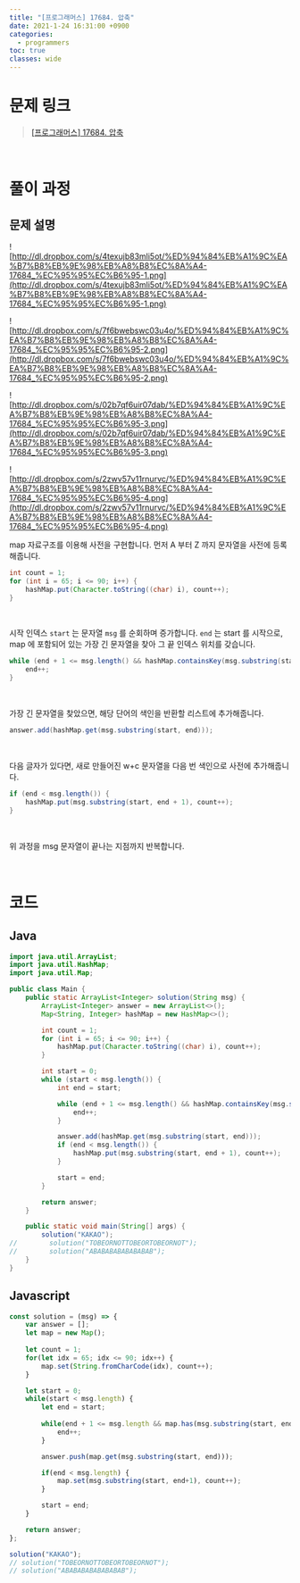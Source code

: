 ```yaml
---
title: "[프로그래머스] 17684. 압축"
date: 2021-1-24 16:31:00 +0900
categories:
  - programmers
toc: true
classes: wide
---
```


# 문제 링크

> [[프로그래머스] 17684. 압축](https://programmers.co.kr/learn/courses/30/lessons/17684)

<br>

# 풀이 과정

## 문제 설명

![http://dl.dropbox.com/s/4texujb83mli5ot/%ED%94%84%EB%A1%9C%EA%B7%B8%EB%9E%98%EB%A8%B8%EC%8A%A4-17684_%EC%95%95%EC%B6%95-1.png](http://dl.dropbox.com/s/4texujb83mli5ot/%ED%94%84%EB%A1%9C%EA%B7%B8%EB%9E%98%EB%A8%B8%EC%8A%A4-17684_%EC%95%95%EC%B6%95-1.png)

![http://dl.dropbox.com/s/7f6bwebswc03u4o/%ED%94%84%EB%A1%9C%EA%B7%B8%EB%9E%98%EB%A8%B8%EC%8A%A4-17684_%EC%95%95%EC%B6%95-2.png](http://dl.dropbox.com/s/7f6bwebswc03u4o/%ED%94%84%EB%A1%9C%EA%B7%B8%EB%9E%98%EB%A8%B8%EC%8A%A4-17684_%EC%95%95%EC%B6%95-2.png)

![http://dl.dropbox.com/s/02b7qf6uir07dab/%ED%94%84%EB%A1%9C%EA%B7%B8%EB%9E%98%EB%A8%B8%EC%8A%A4-17684_%EC%95%95%EC%B6%95-3.png](http://dl.dropbox.com/s/02b7qf6uir07dab/%ED%94%84%EB%A1%9C%EA%B7%B8%EB%9E%98%EB%A8%B8%EC%8A%A4-17684_%EC%95%95%EC%B6%95-3.png)

![http://dl.dropbox.com/s/2zwv57v11rnurvc/%ED%94%84%EB%A1%9C%EA%B7%B8%EB%9E%98%EB%A8%B8%EC%8A%A4-17684_%EC%95%95%EC%B6%95-4.png](http://dl.dropbox.com/s/2zwv57v11rnurvc/%ED%94%84%EB%A1%9C%EA%B7%B8%EB%9E%98%EB%A8%B8%EC%8A%A4-17684_%EC%95%95%EC%B6%95-4.png)

map 자료구조를 이용해 사전을 구현합니다. 먼저 A 부터 Z 까지 문자열을 사전에 등록해줍니다.

```java
int count = 1;
for (int i = 65; i <= 90; i++) {
    hashMap.put(Character.toString((char) i), count++);
}
```

<br>

시작 인덱스 `start` 는 문자열 `msg` 를 순회하며 증가합니다. `end` 는 start 를 시작으로, map 에 포함되어 있는 가장 긴 문자열을 찾아 그 끝 인덱스 위치를 갖습니다.

```java
while (end + 1 <= msg.length() && hashMap.containsKey(msg.substring(start, end + 1))) {
    end++;
}
```

<br>

가장 긴 문자열을 찾았으면, 해당 단어의 색인을 반환할 리스트에 추가해줍니다.

```java
answer.add(hashMap.get(msg.substring(start, end)));
```

<br>

다음 글자가 있다면, 새로 만들어진 w+c 문자열을 다음 번 색인으로 사전에 추가해줍니다.

```java
if (end < msg.length()) {
    hashMap.put(msg.substring(start, end + 1), count++);
}
```

<br>

위 과정을 msg 문자열이 끝나는 지점까지 반복합니다.

<br>

# 코드

## Java

```java
import java.util.ArrayList;
import java.util.HashMap;
import java.util.Map;

public class Main {
    public static ArrayList<Integer> solution(String msg) {
        ArrayList<Integer> answer = new ArrayList<>();
        Map<String, Integer> hashMap = new HashMap<>();

        int count = 1;
        for (int i = 65; i <= 90; i++) {
            hashMap.put(Character.toString((char) i), count++);
        }

        int start = 0;
        while (start < msg.length()) {
            int end = start;

            while (end + 1 <= msg.length() && hashMap.containsKey(msg.substring(start, end + 1))) {
                end++;
            }

            answer.add(hashMap.get(msg.substring(start, end)));
            if (end < msg.length()) {
                hashMap.put(msg.substring(start, end + 1), count++);
            }

            start = end;
        }

        return answer;
    }

    public static void main(String[] args) {
        solution("KAKAO");
//        solution("TOBEORNOTTOBEORTOBEORNOT");
//        solution("ABABABABABABABAB");
    }
}
```

## Javascript

```jsx
const solution = (msg) => {
    var answer = [];
    let map = new Map();
    
    let count = 1;
    for(let idx = 65; idx <= 90; idx++) {
        map.set(String.fromCharCode(idx), count++);
    }

    let start = 0;    
    while(start < msg.length) {
        let end = start;
        
        while(end + 1 <= msg.length && map.has(msg.substring(start, end + 1))) {
            end++;
        }

        answer.push(map.get(msg.substring(start, end)));

        if(end < msg.length) {
            map.set(msg.substring(start, end+1), count++);
        }

        start = end;
    }

    return answer;
};

solution("KAKAO");
// solution("TOBEORNOTTOBEORTOBEORNOT");
// solution("ABABABABABABABAB");
```